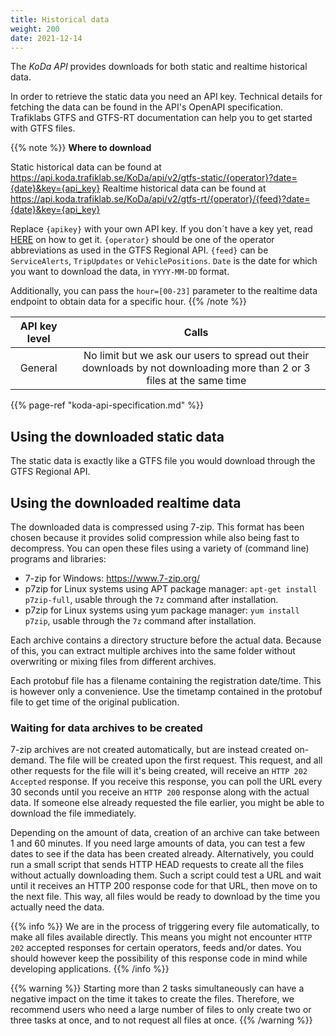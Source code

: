 ```yaml
---
title: Historical data 
weight: 200 
date: 2021-12-14
---
```


The _KoDa API_ provides downloads for both static and realtime historical data.

In order to retrieve the static data you need an API key. Technical details for fetching the data can be found in the
API's OpenAPI specification. Trafiklabs GTFS and GTFS-RT documentation can help you to get started with GTFS files.

{{% note %}}
**Where to download**

Static historical data can be found
at https://api.koda.trafiklab.se/KoDa/api/v2/gtfs-static/{operator}?date={date}&key={api_key}
Realtime historical data can be found
at https://api.koda.trafiklab.se/KoDa/api/v2/gtfs-rt/{operator}/{feed}?date={date}&key={api_key}

Replace `{apikey}` with your own API key. If you don´t have a key yet, read [HERE](/docs/using-trafiklab/getting-api-keys) 
on how to get it. `{operator}` should be one of the operator abbreviations as used in the GTFS Regional API. `{feed}` 
can be `ServiceAlerts`, `TripUpdates` or `VehiclePositions`. `Date` is the date for which you want to download the data, 
in `YYYY-MM-DD` format.

Additionally, you can pass the `hour=[00-23]` parameter to the realtime data endpoint to obtain data for a specific
hour. {{% /note %}}

| **API key level** |                                                       **Calls**                                                        |
|:-----------------:|:----------------------------------------------------------------------------------------------------------------------:|
|      General      | No limit but we ask our users to spread out their downloads by not downloading more than 2 or 3 files at the same time |

{{% page-ref "koda-api-specification.md" %}}

## Using the downloaded static data

The static data is exactly like a GTFS file you would download through the GTFS Regional API.

## Using the downloaded realtime data

The downloaded data is compressed using 7-zip. This format has been chosen because it provides solid compression while
also being fast to decompress. You can open these files using a variety of (command line) programs and libraries:

- 7-zip for Windows: https://www.7-zip.org/
- p7zip for Linux systems using APT package manager: `apt-get install p7zip-full`, usable through the `7z` command after
  installation.
- p7zip for Linux systems using yum package manager: `yum install p7zip`, usable through the `7z` command after
  installation.

Each archive contains a directory structure before the actual data. Because of this, you can extract multiple archives
into the same folder without overwriting or mixing files from different archives.

Each protobuf file has a filename containing the registration date/time. This is however only a convenience. Use the
timetamp contained in the protobuf file to get time of the original publication.

### Waiting for data archives to be created

7-zip archives are not created automatically, but are instead created on-demand. The file will be created upon the first
request. This request, and all other requests for the file will it's being created, will receive an `HTTP 202 Accepted`
response. If you receive this response, you can poll the URL every 30 seconds until you receive an `HTTP 200` response
along with the actual data. If someone else already requested the file earlier, you might be able to download the file
immediately.

Depending on the amount of data, creation of an archive can take between 1 and 60 minutes. If you need large amounts of
data, you can test a few dates to see if the data has been created already. Alternatively, you could run a small script
that sends HTTP HEAD requests to create all the files without actually downloading them. Such a script could test a URL
and wait until it receives an HTTP 200 response code for that URL, then move on to the next file. This way, all files
would be ready to download by the time you actually need the data.

{{% info %}} We are in the process of triggering every file automatically, to make all files available directly. This
means you might not encounter `HTTP 202` accepted responses for certain operators, feeds and/or dates. You should
however keep the possibility of this response code in mind while developing applications. {{% /info %}}

{{% warning %}} Starting more than 2 tasks simultaneously can have a negative impact on the time it takes to create the
files. Therefore, we recommend users who need a large number of files to only create two or three tasks at once, and to
not request all files at once. {{% /warning %}}